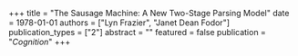 +++
title = "The Sausage Machine: A New Two-Stage Parsing Model"
date = 1978-01-01
authors = ["Lyn Frazier", "Janet Dean Fodor"]
publication_types = ["2"]
abstract = ""
featured = false
publication = "*Cognition*"
+++

